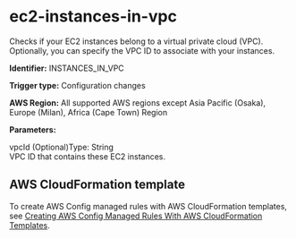 # ec2\-instances\-in\-vpc<a name="ec2-instances-in-vpc"></a>

Checks if your EC2 instances belong to a virtual private cloud \(VPC\)\. Optionally, you can specify the VPC ID to associate with your instances\.

**Identifier:** INSTANCES\_IN\_VPC

**Trigger type:** Configuration changes

**AWS Region:** All supported AWS regions except Asia Pacific \(Osaka\), Europe \(Milan\), Africa \(Cape Town\) Region

**Parameters:**

vpcId \(Optional\)Type: String  
VPC ID that contains these EC2 instances\.

## AWS CloudFormation template<a name="w29aac11c33c17b7d233c15"></a>

To create AWS Config managed rules with AWS CloudFormation templates, see [Creating AWS Config Managed Rules With AWS CloudFormation Templates](aws-config-managed-rules-cloudformation-templates.md)\.